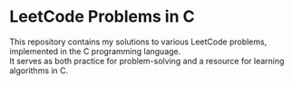 # LeetCode Problems in C

This repository contains my solutions to various LeetCode problems, implemented in the C programming language.  
It serves as both practice for problem-solving and a resource for learning algorithms in C.


